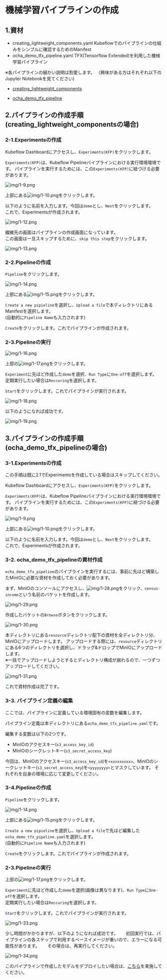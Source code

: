 # 機械学習パイプラインの作成

## 1.資材

* creating_lightweight_components.yaml
    Kubeflowでのパイプラインの仕組みをシンプルに確認するためのManifest
* ocha_demo_tfx_pipeline.yaml
    TFX(Tensorflow Extended)を利用した機械学習パイプライン

※各パイプラインの細かい説明は割愛します。
（興味がある方はそれぞれ以下のJupyter Notebookを見てください)

* [creating_lightweight_components](../Jupyter_Notebook/creating_lightweight_components.ipynb)

* [ocha_demo_tfx_pipeline](../Jupyter_Notebook/ocha_demo_tfx_pipeline.ipynb)

## 2.パイプラインの作成手順(creating_lightweight_componentsの場合)

### 2-1.Experimentsの作成

Kubeflow Dashboardにアクセスし、`Experiments(KFP)`をクリックします。  

`Experiments(KFP)`は、Kubeflow Pipelineパイプラインにおける実行環境環境です。
パイプラインを実行するためには、この`Experiments(KFP)`に紐づける必要があります。  

![img/1-9.png](../img/1-9.png)

上部にある![img/1-10.png](../img/1-10.png)をクリックします。  

以下のように名前を入力します。今回は`demo`とし、`Next`をクリックします。  
これで、Experimentsが作成されます。  

![img/1-12.png](../img/1-12.png)

繊維先の画面はパイプラインの作成画面になっています。  
この画面は一旦スキップするために、`skip this step`をクリックします。  

![img/1-13.png](../img/1-13.png)

### 2-2.Pipelineの作成

`Pipeline`をクリックします。

![img/1-14.png](../img/1-14.png)

上部にある![img/1-15.png](../img/1-15.png)をクリックします。

`Create a new pipieline`を選択し、`Upload a file`で本ディレクトリにあるManifestを選択します。  
(自動的に`Pipeline Name`も入力されます)

`Create`をクリックします。これでパイプラインが作成されます。

### 2-3.Pipelineの実行

![img/1-16.png](../img/1-16.png)

上部の![img/1-17.png](../img/1-17.png)をクリックします。  

`Experiment`に先ほど作成した`demo`を選択、`Run Type`に`One-off`を選択します。  
定期実行したい場合は`Reccuring`を選択します。  

`Start`をクリックします。これでパイプラインが実行されます。  

![img/1-18.png](../img/1-18.png)

以下のようになれば成功です。

![img/1-19.png](../img/1-19.png)

## 3.パイプラインの作成手順(ocha_demo_tfx_pipelineの場合)

### 3-1.Experimentsの作成

この手順は既に2.1でExperimentsを作成している場合はスキップしてください。

Kubeflow Dashboardにアクセスし、`Experiments(KFP)`をクリックします。  

`Experiments(KFP)`は、Kubeflow Pipelineパイプラインにおける実行環境環境です。
パイプラインを実行するためには、この`Experiments(KFP)`に紐づける必要があります。  

![img/1-9.png](../img/1-9.png)

上部にある![img/1-10.png](../img/1-10.png)をクリックします。  

以下のように名前を入力します。今回は`demo`とし、`Next`をクリックします。  
これで、Experimentsが作成されます。  

### 3-2. ocha_demo_tfx_pipelineの資材作成

`ocha_demo_tfx_pipeline`のパイプラインを実行するには、事前に先ほど構築したMinIOに必要な資材を作成しておく必要があります。  

まず、MinIOのコンソールにアクセスし、![img/1-28.png](../img/1-28.png)をクリック、`census-income`という名前のバケットを作成します。  

![img/1-29.png](../img/1-29.png)

作成したバケットの`Browse`ボタンをクリックします。  

![img/1-30.png](../img/1-30.png)

本ディレクトリにある`resource`ディレクトリ配下の資材を全ディレクトリ分、MinIOにアップロードします。
アップロードする際には、`resource`ディレクトリにある6つのディレクトリを選択し、ドラッグ&ドロップでMinIOにアップロードします。  
※一括でアップロードしようとするとディレクトリ構成が崩れるので、一つずつアップロードしてください。

![img/1-31.png](../img/1-31.png)

これで資材作成は完了です。  

### 3-3. パイプライン定義の編集

ここでは、パイプラインに定義している環境固有の変数を編集します。  

パイプライン定義は本ディレクトリにある`ocha_demo_tfx_pipeline.yaml`です。  

編集する変数は以下の2つです。

* MinIOのアクセスキー(`s3_access_key_id`)
* MinIOのシークレットキー(`s3_secret_access_key`)

今回は、MinIOのアクセスキー(`s3_access_key_id`)を`<xxxxxxxxx>`、MinIOのシークレットキー(`s3_secret_access_key`)を`<yyyyyyyy>`とマスクしています。
それぞれを自身の環境に応じて変更してください。  

### 3-4.Pipelineの作成

`Pipeline`をクリックします。

![img/1-14.png](../img/1-14.png)

上部にある![img/1-15.png](../img/1-15.png)をクリックします。

`Create a new pipieline`を選択し、`Upload a file`で先ほど編集した`ocha_demo_tfx_pipeline.yaml`を選択します。  
(自動的に`Pipeline Name`も入力されます)

`Create`をクリックします。これでパイプラインが作成されます。

### 2-3.Pipelineの実行

上部の![img/1-17.png](../img/1-17.png)をクリックします。  

`Experiment`に先ほど作成した`demo`を選択(画像は異なります)、`Run Type`に`One-off`を選択します。  
定期実行したい場合は`Reccuring`を選択します。  

`Start`をクリックします。これでパイプラインが実行されます。  

![img/1-33.png](../img/1-33.png)

少し時間がかかりますが、以下のようになれば成功です。　　
初回実行では、パイプラインの各ステップで利用するベースイメージが重いので、エラーになる可能性があります。　　
その場合は、再実行してください。

![img/1-34.png](../img/1-34.png)

このパイプラインで作成したモデルをデプロイしたい場合は、[こちら](../deploy_model/README.md)を実施してください。
